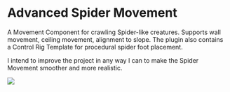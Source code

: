 # Advanced Spider Movement

A Movement Component for crawling Spider-like creatures. Supports wall movement, ceiling movement, alignment to slope. The plugin also contains a Control Rig Template for procedural spider foot placement.

I intend to improve the project in any way I can to make the Spider Movement smoother and more realistic.

[![](https://markdown-videos.vercel.app/youtube/fScjqb1YStk)](https://youtu.be/fScjqb1YStk)

